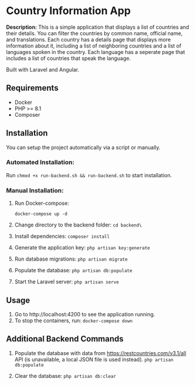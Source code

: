 # Country Information App

**Description:** This is a simple application that displays a list of countries and their details. You can filter the countries by common name, official name, and translations. Each country has a details page that displays more information about it, including a list of neighboring countries and a list of languages spoken in the country. Each language has a seperate page that includes a list of countries that speak the language.

Built with Laravel and Angular.

## Requirements

- Docker
- PHP >= 8.1
- Composer

## Installation

You can setup the project automatically via a script or manually.

### Automated Installation:

Run `chmod +x run-backend.sh && run-backend.sh` to start installation.

### Manual Installation:

1. Run Docker-compose:

    `docker-compose up -d`
    
2. Change directory to the backend folder:
    `cd backend\`
    
3. Install dependencies:
    `composer install`

4. Generate the application key:
    `php artisan key:generate`

5. Run database migrations:
    `php artisan migrate`

6. Populate the database:
    `php artisan db:populate`

7. Start the Laravel server:
    `php artisan serve`


## Usage

1. Go to http://localhost:4200 to see the application running.
2. To stop the containers, run:
    `docker-compose down`


## Additional Backend Commands

1. Populate the database with data from https://restcountries.com/v3.1/all API (is unavailable, a local JSON file is used instead).
    `php artisan db:populate`

2. Clear the database:
    `php artisan db:clear`